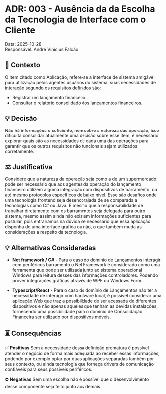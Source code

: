  # ADR: 003  - Ausência da da Escolha da Tecnologia de Interface com o Cliente
Data: 2025-10-28  
Responsável: André Vinícius Falcão
  
## :open_book: Contexto  
O item citado como Aplicação, refere-se a interface de sistema amigável para utilização pelos agentes usuários do sistema, suas necessidades de interação segundo os requisitos definidos são:

- Registrar um lançamento financeiro.
- Consultar o relatório consolidado dos lançamentos financeiros.

## :bulb: Decisão
Não há informações o suficiente, nem sobre a natureza das operação, isso dificulta consolidar atualmente uma decisão sobre esse item, é necessário explorar quais são as necessidades de cada uma das operações para garantir que os outros requisitos não funcionais sejam utilizados corretamente. 
  
## :balance_scale: Justificativa  
Considere que a natureza da operação seja como a de um supermercado: pode ser necessário que aos agentes da operação do lançamento financeiro utilizem alguma integração com dispositivos de barramento, ou até mesmo protocolos específicos de baixo nível. Esse são desafios onde uma tecnologia frontend seja desencorajada de se comparada a tecnologias como C# ou Java. E mesmo que a responsabilidade de trabalhar diretamente com os barramentos seja delegada para outro sistema, mesmo assim ainda não existem informações suficientes para postular, pois entraríamos na dúvida se necessário que essa aplicação disponha de uma interface gráfica ou não, o que também muda as considerações a respeito da tecnologia.


## :bulb: Alternativas Consideradas  
- **Net framework / C#** - Para o caso do domínio de Lançamentos interagir com periféricos barramento o Net Framework é considerado como uma ferramenta que pode ser utilizada junto ao sistema operacional Windows para leitura desses das informações controladores. Podendo prover integrações gráficas através de WPF ou Windows Form. 

- **Typescript/React** - Para o caso do domínio de Lançamentos não ter a necessidade de interagir  com hardware local, é possível considerar uma aplicação Web que traz a possibilidade de ser acessada de diferentes dispositivos e não apenas aqueles que tenham as devidas instalações, fornecendo uma possibilidade para o domínio de Consolidação Financeira ser utilizado por dispositivos móveis. 

## :hourglass_flowing_sand: **Consequências**  

:white_check_mark: **Positivas**
Sem a necessidade dessa definição prematura é possível atender o negócio de forma mais adequada ao receber essas informações, podendo por exemplo optar por duas aplicações separadas também por seus contexto, ou ainda tecnologia que forneça drivers de comunicação confiáveis para seus possíveis periféricos.

:no_entry: **Negativas**
Sem uma escolha não é possível que o desenvolvimento desse componente seja feito junto aos demais.